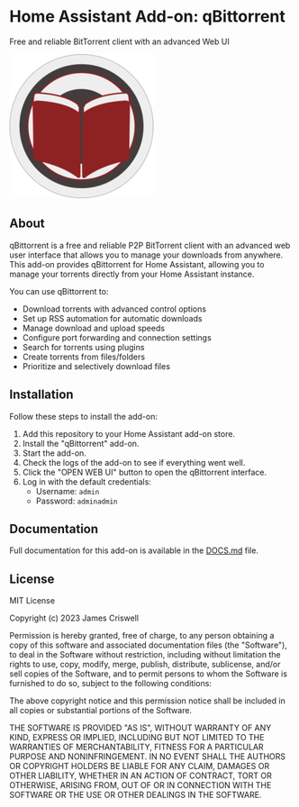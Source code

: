 # Home Assistant Add-on: qBittorrent

Free and reliable BitTorrent client with an advanced Web UI

![qBittorrent Logo](logo.png)

## About

qBittorrent is a free and reliable P2P BitTorrent client with an advanced web user interface that allows you to manage your downloads from anywhere. This add-on provides qBittorrent for Home Assistant, allowing you to manage your torrents directly from your Home Assistant instance.

You can use qBittorrent to:

- Download torrents with advanced control options
- Set up RSS automation for automatic downloads
- Manage download and upload speeds
- Configure port forwarding and connection settings
- Search for torrents using plugins
- Create torrents from files/folders
- Prioritize and selectively download files

## Installation

Follow these steps to install the add-on:

1. Add this repository to your Home Assistant add-on store.
2. Install the "qBittorrent" add-on.
3. Start the add-on.
4. Check the logs of the add-on to see if everything went well.
5. Click the "OPEN WEB UI" button to open the qBittorrent interface.
6. Log in with the default credentials:
   - Username: `admin`
   - Password: `adminadmin`

## Documentation

Full documentation for this add-on is available in the [DOCS.md](DOCS.md) file.

## License

MIT License

Copyright (c) 2023 James Criswell

Permission is hereby granted, free of charge, to any person obtaining a copy
of this software and associated documentation files (the "Software"), to deal
in the Software without restriction, including without limitation the rights
to use, copy, modify, merge, publish, distribute, sublicense, and/or sell
copies of the Software, and to permit persons to whom the Software is
furnished to do so, subject to the following conditions:

The above copyright notice and this permission notice shall be included in all
copies or substantial portions of the Software.

THE SOFTWARE IS PROVIDED "AS IS", WITHOUT WARRANTY OF ANY KIND, EXPRESS OR
IMPLIED, INCLUDING BUT NOT LIMITED TO THE WARRANTIES OF MERCHANTABILITY,
FITNESS FOR A PARTICULAR PURPOSE AND NONINFRINGEMENT. IN NO EVENT SHALL THE
AUTHORS OR COPYRIGHT HOLDERS BE LIABLE FOR ANY CLAIM, DAMAGES OR OTHER
LIABILITY, WHETHER IN AN ACTION OF CONTRACT, TORT OR OTHERWISE, ARISING FROM,
OUT OF OR IN CONNECTION WITH THE SOFTWARE OR THE USE OR OTHER DEALINGS IN THE
SOFTWARE.
